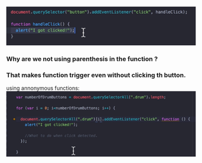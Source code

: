 
![Alt text](image-93.png)

### Why are we not using parenthesis in the function ?

### That makes function trigger even without clicking th button.


using annonymous functions:  
![Alt text](image-94.png)